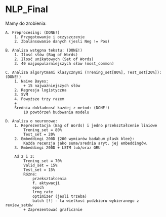 # NLP_Final

Mamy do zrobienia:

    A. Preprocesing: (DONE!)
        1. Przygotowanie i oczyszczenie
        2. Zbalansowanie danych (jesli Neg != Pos)
    
    B. Analiza wstępna tekstu: (DONE!)
        1. Ilosć słów (Bag of Words)
        2. Ilosć unikatowych (Set of Words)
        3. 40 najpopularniejszych słów (most_common)
    
    C. Analiza algorytmami klasycznymi (Trening_set[80%], Test_set[20%]): (DONE!)
        1. Naive Bayes:
            + 15 najważniejszych słów
        2. Regresja logistyczna
        3. SVM
        4. Powyższe trzy razem
        +
        Średnia dokładnosć każdej z metod: (DONE!)
            10 powtórzeń budowania modelu
    
    D. Analiza o neuronowe:
        1. Reprezentacja (Bag of Words) i jedno przekształcenie liniowe
            Trening_set = 80%
            Test_set = 20%
        2. Embeddingi 200D {200 wymiarów badabum plask blee}:
            Każda recenzja jako suma/srednia aryt. jej embeddingów.
        3. Embeddingi 200D + LSTM lub/oraz GRU
        
        Ad 2 i 3:
            Trening_set = 70%
            Valid_set = 15%
            Test_set = 15%
            Różne:
                przekształcenia
                f. aktywacji
                epoch
                lrng_rate
                optimizer (jesli trzeba)
                batch [!] - ta wielkosć podzbioru wybieranego z review_setów
            + Zaprezentować graficznie
